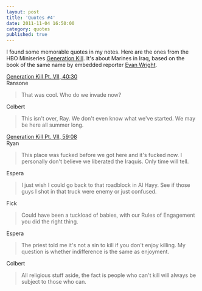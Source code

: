 ```yaml
---
layout: post
title: 'Quotes #4'
date: 2011-11-04 16:50:00
category: quotes
published: true
---
```

I found some memorable quotes in my notes. Here are the ones from the HBO Miniseries [Generation Kill](http://www.imdb.com/title/tt0995832/). It's about Marines in Iraq, based on the book of the same name by embedded reporter [Evan Wright](http://en.wikipedia.org/wiki/Evan_Wright).  
  
[Generation Kill Pt. VII, 40:30](http://www.imdb.com/title/tt1247757/)  
Ransone
> That was cool. Who do we invade now?

Colbert
> This isn't over, Ray. We don't even know what we've started. We may be here all summer long.
  
  
[Generation Kill Pt. VII, 59:08](http://www.imdb.com/title/tt1247757/)  
Ryan
> This place was fucked before we got here and it's fucked now. I personally don't believe we liberated the Iraquis. Only time will tell.  

Espera
> I just wish I could go back to that roadblock in Al Hayy. See if those guys I shot in that truck were enemy or just confused. 
 
Fick
> Could have been a tuckload of babies, with our Rules of Engagement you did the right thing.  

Espera
> The priest told me it's not a sin to kill if you don't enjoy killing. My question is whether indifference is the same as enjoyment.   

Colbert
> All religious stuff aside, the fact is people who can't kill will always be subject to those who can.
